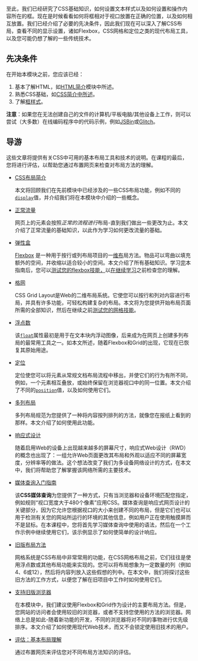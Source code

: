 至此，我们已经研究了CSS基础知识，如何设置文本样式以及如何设置和操作内容所在的框。现在是时候看看如何将框相对于视口放置在正确的位置，以及如何相互放置。我们已经介绍了必要的先决条件，因此我们现在可以深入了解CSS布局，查看不同的显示设置，诸如Flexbox，CSS网格和定位之类的现代布局工具，以及您可能仍想了解的一些传统技术。

## 先决条件

在开始本模块之前，您应该已经：

1. 基本了解HTML，如[HTML简介](https://developer.mozilla.org/en-US/docs/Learn/HTML/Introduction_to_HTML)模块中所述。
2. 熟悉CSS基础，如[CSS简介中所述](https://developer.mozilla.org/en-US/docs/Learn/CSS/Introduction_to_CSS)。
3. 了解[框样式](https://developer.mozilla.org/en-US/docs/Learn/CSS/Styling_boxes)。

**注意**：如果您在无法创建自己的文件的计算机/平板电脑/其他设备上工作，则可以尝试（大多数）在线编码程序中的代码示例，例如[JSBin](http://jsbin.com/)或[Glitch](https://glitch.com/)。

## 导游

这些文章将提供有关CSS中可用的基本布局工具和技术的说明。在课程的最后，您将进行评估，以帮助您通过布置网页来检查对布局方法的理解。

- [CSS布局简介](https://developer.mozilla.org/en-US/docs/Learn/CSS/CSS_layout/Introduction)

  本文将回顾我们在先前模块中已经涉及的一些CSS布局功能，例如不同的[`display`](https://developer.mozilla.org/en-US/docs/Web/CSS/display)值，并介绍我们将在本模块中介绍的一些概念。

- [正常流量](https://developer.mozilla.org/en-US/docs/Learn/CSS/CSS_layout/Normal_Flow)

  网页上的元素会按照*正常的流程进行*布局-直到我们做出一些更改为止。本文介绍了正常流量的基础知识，以此作为学习如何更改流量的基础。

- [弹性盒](https://developer.mozilla.org/en-US/docs/Learn/CSS/CSS_layout/Flexbox)

  [Flexbox](https://developer.mozilla.org/en-US/docs/Web/CSS/CSS_Flexible_Box_Layout/Using_flexbox_to_lay_out_web_applications) 是一种用于按行或列布局项目的一[维布](https://developer.mozilla.org/en-US/docs/Web/CSS/CSS_Flexible_Box_Layout/Using_flexbox_to_lay_out_web_applications)局方法。物品可以弯曲以填充额外的空间，并收缩以适合较小的空间。本文介绍了所有基础知识。学习[完](https://developer.mozilla.org/en-US/docs/Learn/CSS/CSS_layout/Flexbox_skills)本指南后，您可以[测试您的flexbox技能，](https://developer.mozilla.org/en-US/docs/Learn/CSS/CSS_layout/Flexbox_skills)以[在继续学习](https://developer.mozilla.org/en-US/docs/Learn/CSS/CSS_layout/Flexbox_skills)之前检查您的理解。

- [格网](https://developer.mozilla.org/en-US/docs/Learn/CSS/CSS_layout/Grids)

  CSS Grid Layout是Web的二维布局系统。它使您可以按行和列对内容进行布局，并具有许多功能，可轻松构建复杂的布局。本文将为您提供开始布局页面所需的全部知识，然后在继续之前[测试您的网格技能](https://developer.mozilla.org/en-US/docs/Learn/CSS/CSS_layout/Grid_skills)。

- [浮点数](https://developer.mozilla.org/en-US/docs/Learn/CSS/CSS_layout/Floats)

  该[`float`](https://developer.mozilla.org/en-US/docs/Web/CSS/float)属性最初是用于在文本块内浮动图像，后来成为在网页上创建多列布局的最常用工具之一。如本文所述，随着Flexbox和Grid的出现，它现在已恢复其原始用途。

- [定位](https://developer.mozilla.org/en-US/docs/Learn/CSS/CSS_layout/Positioning)

  定位使您可以将元素从常规文档布局流程中移出，并使它们的行为有所不同，例如，一个元素相互叠放，或始终保留在浏览器视口中的同一位置。本文介绍了不同的[`position`](https://developer.mozilla.org/en-US/docs/Web/CSS/position)值，以及如何使用它们。

- [多列布局](https://developer.mozilla.org/en-US/docs/Learn/CSS/CSS_layout/Multiple-column_Layout)

  多列布局规范为您提供了一种将内容按列排列的方法，就像您在报纸上看到的那样。本文介绍了如何使用此功能。

- [响应式设计](https://developer.mozilla.org/en-US/docs/Learn/CSS/CSS_layout/Responsive_Design)

  随着启用Web的设备上出现越来越多的屏幕尺寸，响应式Web设计（RWD）的概念也出现了：一组允许Web页面更改其布局和外观以适应不同的屏幕宽度，分辨率等的做法。这个想法改变了我们为多设备网络设计的方式，在本文中，我们将帮助您了解掌握该网络所需的主要技术。

- [媒体查询入门指南](https://developer.mozilla.org/en-US/docs/Learn/CSS/CSS_layout/Media_queries)

  该**CSS媒体查询**为您提供了一种方式，只有当浏览器和设备环境匹配您指定，例如规则“视口宽度大于480个像素”应用CSS。媒体查询是响应式网页设计的关键部分，因为它允许您根据视口的大小来创建不同的布局，但是它们也可以用于检测有关您的网站所运行的环境的其他信息，例如用户正在使用触摸屏而不是鼠标。在本课程中，您将首先学习媒体查询中使用的语法，然后在一个工作示例中继续使用它们，该示例显示了如何使简单的设计响应。

- [旧版布局方法](https://developer.mozilla.org/en-US/docs/Learn/CSS/CSS_layout/Legacy_Layout_Methods)

  网格系统是CSS布局中非常常用的功能，在CSS网格布局之前，它们往往是使用浮点数或其他布局功能来实现的。您可以将布局想象为一定数量的列（例如4、6或12），然后将内容列放入这些假想的列中。在本文中，我们将探讨这些旧方法的工作方式，以便您了解在旧项目中工作时如何使用它们。

- [支持旧版浏览器](https://developer.mozilla.org/en-US/docs/Learn/CSS/CSS_layout/Supporting_Older_Browsers)

  在本模块中，我们建议使用Flexbox和Grid作为设计的主要布局方法。但是，您网站的访问者会使用较旧的浏览器，或者不支持您使用的方法的浏览器。网络上总是如此-随着新功能的开发，不同的浏览器将对不同的事物进行优先级排序。本文介绍了如何使用现代Web技术，而又不会锁定使用旧技术的用户。

- [评估：基本布局理解](https://developer.mozilla.org/en-US/docs/Learn/CSS/CSS_layout/Fundamental_Layout_Comprehension)

  通过布置网页来评估您对不同布局方法知识的评估。